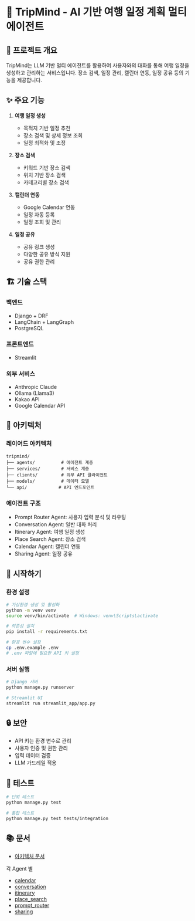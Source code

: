 # 🧭 TripMind - AI 기반 여행 일정 계획 멀티 에이전트

## 📌 프로젝트 개요

TripMind는 LLM 기반 멀티 에이전트를 활용하여 사용자와의 대화를 통해 여행 일정을 생성하고 관리하는 서비스입니다. 장소 검색, 일정 관리, 캘린더 연동, 일정 공유 등의 기능을 제공합니다.

## ✨ 주요 기능

1. **여행 일정 생성**

   - 목적지 기반 일정 추천
   - 장소 검색 및 상세 정보 조회
   - 일정 최적화 및 조정

2. **장소 검색**

   - 키워드 기반 장소 검색
   - 위치 기반 장소 검색
   - 카테고리별 장소 검색

3. **캘린더 연동**

   - Google Calendar 연동
   - 일정 자동 등록
   - 일정 조회 및 관리

4. **일정 공유**
   - 공유 링크 생성
   - 다양한 공유 방식 지원
   - 공유 권한 관리

## 🏗️ 기술 스택

### 백엔드

- Django + DRF
- LangChain + LangGraph
- PostgreSQL

### 프론트엔드

- Streamlit

### 외부 서비스

- Anthropic Claude
- Ollama (Llama3)
- Kakao API
- Google Calendar API

## 🎯 아키텍처

### 레이어드 아키텍처

```
tripmind/
├── agents/          # 에이전트 계층
├── services/        # 서비스 계층
├── clients/         # 외부 API 클라이언트
├── models/          # 데이터 모델
└── api/            # API 엔드포인트
```

### 에이전트 구조

- Prompt Router Agent: 사용자 입력 분석 및 라우팅
- Conversation Agent: 일반 대화 처리
- Itinerary Agent: 여행 일정 생성
- Place Search Agent: 장소 검색
- Calendar Agent: 캘린더 연동
- Sharing Agent: 일정 공유

## 🚀 시작하기

### 환경 설정

```bash
# 가상환경 생성 및 활성화
python -m venv venv
source venv/bin/activate  # Windows: venv\Scripts\activate

# 의존성 설치
pip install -r requirements.txt

# 환경 변수 설정
cp .env.example .env
# .env 파일에 필요한 API 키 설정
```

### 서버 실행

```bash
# Django 서버
python manage.py runserver

# Streamlit UI
streamlit run streamlit_app/app.py
```

## 🔒 보안

- API 키는 환경 변수로 관리
- 사용자 인증 및 권한 관리
- 입력 데이터 검증
- LLM 가드레일 적용

## 🧪 테스트

```bash
# 단위 테스트
python manage.py test

# 통합 테스트
python manage.py test tests/integration
```

## 📚 문서

- [아키텍처 문서](architecture.md)

각 Agent 별

- [calendar](tripmind/agents/calendar/README.md)
- [conversation](tripmind/agents/conversation/README.md)
- [itinerary](tripmind/agents/itinerary/README.md)
- [place_search](tripmind/agents/place_search/README.md)
- [prompt_router](tripmind/agents/prompt_router/README.md)
- [sharing](tripmind/agents/sharing/README.md)
